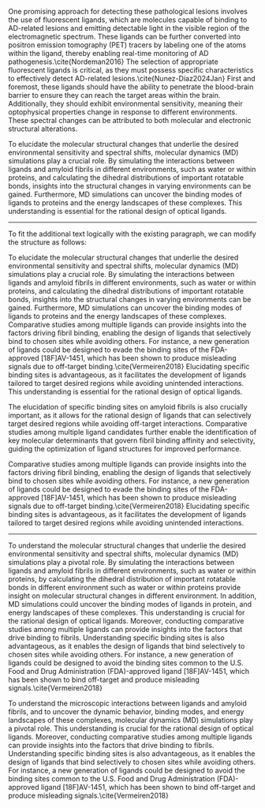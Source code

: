 

One promising approach for detecting these pathological lesions involves the use of fluorescent ligands, which are molecules capable of binding to AD-related lesions and emitting detectable light in the visible region of the electromagnetic spectrum. These ligands can be further converted into positron emission tomography (PET) tracers by labeling one of the atoms within the ligand, thereby enabling real-time monitoring of AD pathogenesis.\cite{Nordeman2016} The selection of appropriate fluorescent ligands is critical, as they must possess specific characteristics to effectively detect AD-related lesions.\cite{Nunez-Diaz2024Jan} First and foremost, these ligands should have the ability to penetrate the blood-brain barrier to ensure they can reach the target areas within the brain. Additionally, they should exhibit environmental sensitivity, meaning their optophysical properties change in response to different environments. These spectral changes can be attributed to both molecular and electronic structural alterations. 

To elucidate the molecular structural changes that underlie the desired environmental sensitivity and spectral shifts, molecular dynamics (MD) simulations play a crucial role. By simulating the interactions between ligands and amyloid fibrils in different environments, such as water or within proteins, and calculating the dihedral distributions of important rotatable bonds, insights into the structural changes in varying environments can be gained. Furthermore, MD simulations can uncover the binding modes of ligands to proteins and the energy landscapes of these complexes. This understanding is essential for the rational design of optical ligands. 

 
------

To fit the additional text logically with the existing paragraph, we can modify the structure as follows:

To elucidate the molecular structural changes that underlie the desired environmental sensitivity and spectral shifts, molecular dynamics (MD) simulations play a crucial role. By simulating the interactions between ligands and amyloid fibrils in different environments, such as water or within proteins, and calculating the dihedral distributions of important rotatable bonds, insights into the structural changes in varying environments can be gained. Furthermore, MD simulations can uncover the binding modes of ligands to proteins and the energy landscapes of these complexes. Comparative studies among multiple ligands can provide insights into the factors driving fibril binding, enabling the design of ligands that selectively bind to chosen sites while avoiding others. For instance, a new generation of ligands could be designed to evade the binding sites of the FDA-approved [18F]AV-1451, which has been shown to produce misleading signals due to off-target binding.\cite{Vermeiren2018} Elucidating specific binding sites is advantageous, as it facilitates the development of ligands tailored to target desired regions while avoiding unintended interactions. This understanding is essential for the rational design of optical ligands.







The elucidation of specific binding sites on amyloid fibrils is also crucially important, as it allows for the rational design of ligands that can selectively target desired regions while avoiding off-target interactions. Comparative studies among multiple ligand candidates further enable the identification of key molecular determinants that govern fibril binding affinity and selectivity, guiding the optimization of ligand structures for improved performance.



Comparative studies among multiple ligands can provide insights into the factors driving fibril binding, enabling the design of ligands that selectively bind to chosen sites while avoiding others. For instance, a new generation of ligands could be designed to evade the binding sites of the FDA-approved \[18F\]AV-1451, which has been shown to produce misleading signals due to off-target binding.\cite{Vermeiren2018} Elucidating specific binding sites is advantageous, as it facilitates the development of ligands tailored to target desired regions while avoiding unintended interactions.



---------
To understand the molecular structural changes that underlie the desired environmental sensitivity and spectral shifts, molecular dynamics (MD) simulations play a pivotal role. By simulating the interactions between ligands and amyloid fibrils in different environments, such as water or within proteins, by calculating the dihedral distribution of important rotatable bonds in different environment such as  water or within proteins provide insight on molecular structural changes in different environment.  In addition, MD simulations could uncover the binding modes of ligands in protein, and energy landscapes of these complexes. This understanding is crucial for the rational design of optical ligands. Moreover, conducting comparative studies among multiple ligands can provide insights into the factors that drive binding to fibrils. Understanding specific binding sites is also advantageous, as it enables the design of ligands that bind selectively to chosen sites while avoiding others. For instance, a new generation of ligands could be designed to avoid the binding sites common to the U.S. Food and Drug Administration (FDA)-approved ligand [18F]AV-1451, which has been shown to bind off-target and produce misleading signals.\cite{Vermeiren2018}



To understand the microscopic interactions between ligands and amyloid fibrils, and to uncover the dynamic behavior, binding modes, and energy landscapes of these complexes, molecular dynamics (MD) simulations play a pivotal role. This understanding is crucial for the rational design of optical ligands. Moreover, conducting comparative studies among multiple ligands can provide insights into the factors that drive binding to fibrils. Understanding specific binding sites is also advantageous, as it enables the design of ligands that bind selectively to chosen sites while avoiding others. For instance, a new generation of ligands could be designed to avoid the binding sites common to the U.S. Food and Drug Administration (FDA)-approved ligand [18F]AV-1451, which has been shown to bind off-target and produce misleading signals.\cite{Vermeiren2018}